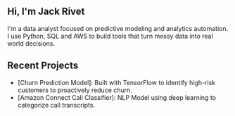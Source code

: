 ## Hi, I'm Jack Rivet

I'm a data analyst focused on predictive modeling and analytics automation. I use Python, SQL and AWS to build tools that turn messy data into real world decisions. 

## Recent Projects
- [Churn Prediction Model]: Built with TensorFlow to identify high-risk customers to proactively reduce churn.
- [Amazon Connect Call Classifier]: NLP Model using deep learning to categorize call transcripts.
